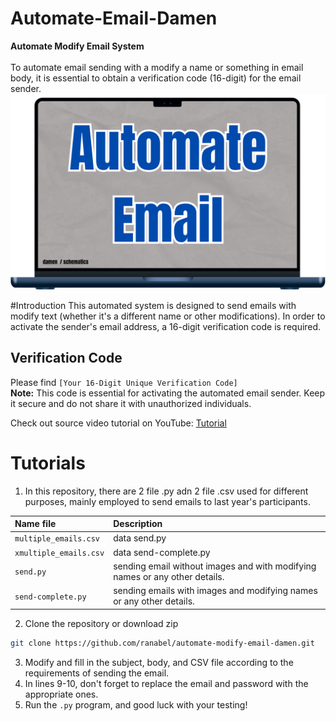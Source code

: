 # Automate-Email-Damen

**Automate Modify Email System** <br> <br>
To automate email sending with a modify a name or something in email body, it is essential to obtain a verification code (16-digit) for the email sender.
![alt text](https://github.com/ranabel/automate-damen-email-modify/blob/complete/Image.png?raw=true)

#Introduction
This automated system is designed to send emails with modify text (whether it's a different name or other modifications). In order to activate the sender's email address, a 16-digit verification code is required.

## Verification Code
Please find `[Your 16-Digit Unique Verification Code]` <br>
**Note:** This code is essential for activating the automated email sender. Keep it secure and do not share it with unauthorized individuals.

Check out source video tutorial on YouTube: [Tutorial](https://youtu.be/g_j6ILT-X0k?si=TdPFpQ6bMl_Aq1o0)

# Tutorials
1. In this repository, there are 2 file .py adn 2 file .csv used for different purposes, mainly employed to send emails to last year's participants.

  | Name file                   | Description                                                                     |
  | :--------------------       | :------------------------------------------------------------------------------ |
  | `multiple_emails.csv`       | data send.py                                                                    |
  | `xmultiple_emails.csv`      | data send-complete.py                                                           |
  | `send.py`                   | sending email without images and with modifying names or any other details.     |
  | `send-complete.py`          | sending emails with images and modifying names or any other details.            |

2. Clone the repository or download zip <br>
```bash
git clone https://github.com/ranabel/automate-modify-email-damen.git
```
3. Modify and fill in the subject, body, and CSV file according to the requirements of sending the email.
4. In lines 9-10, don't forget to replace the email and password with the appropriate ones.
5. Run the `.py` program, and good luck with your testing!
